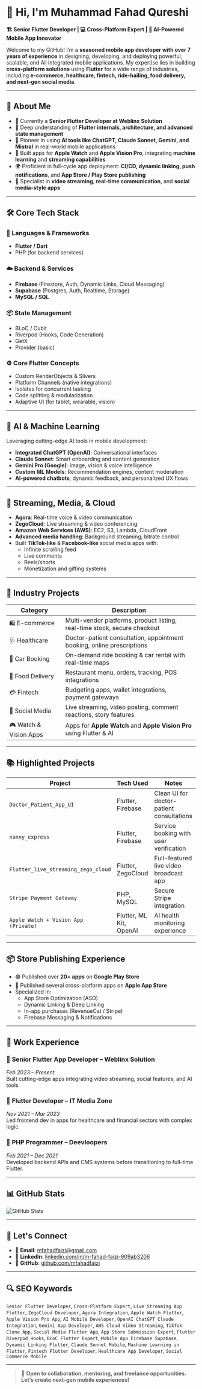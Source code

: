 # 👋 Hi, I'm Muhammad Fahad Qureshi

**🏗️ Senior Flutter Developer | 💻 Cross-Platform Expert | 🚀 AI-Powered Mobile App Innovator**

Welcome to my GitHub! I’m a **seasoned mobile app developer with over 7 years of experience** in designing, developing, and deploying powerful, scalable, and AI-integrated mobile applications. My expertise lies in building **cross-platform solutions** using **Flutter** for a wide range of industries, including **e-commerce, healthcare, fintech, ride-hailing, food delivery, and next-gen social media**.

---

## 🚀 About Me

- 🔭 Currently a **Senior Flutter Developer at Weblinx Solution**
- 🧠 Deep understanding of **Flutter internals, architecture, and advanced state management**
- 🤖 Pioneer in using **AI tools like ChatGPT, Claude Sonnet, Gemini, and Mistral** in real-world mobile applications
- 🧬 Built apps for **Apple Watch** and **Apple Vision Pro**, integrating **machine learning** and **streaming capabilities**
- 🌍 Proficient in full-cycle app deployment: **CI/CD, dynamic linking, push notifications**, and **App Store / Play Store publishing**
- 📲 Specialist in **video streaming**, **real-time communication**, and **social media-style apps**

---

## 🛠️ Core Tech Stack

### 🎯 Languages & Frameworks
- **Flutter / Dart**
- PHP (for backend services)

### ☁️ Backend & Services
- **Firebase** (Firestore, Auth, Dynamic Links, Cloud Messaging)
- **Supabase** (Postgres, Auth, Realtime, Storage)
- **MySQL / SQL**

### 📦 State Management
- BLoC / Cubit
- Riverpod (Hooks, Code Generation)
- GetX
- Provider (basic)

### ⚙️ Core Flutter Concepts
- Custom RenderObjects & Slivers
- Platform Channels (native integrations)
- Isolates for concurrent tasking
- Code splitting & modularization
- Adaptive UI (for tablet, wearable, vision)

---

## 🧠 AI & Machine Learning

Leveraging cutting-edge AI tools in mobile development:

- **Integrated ChatGPT (OpenAI)**: Conversational interfaces
- **Claude Sonnet**: Smart onboarding and content generation
- **Gemini Pro (Google)**: Image, vision & voice intelligence
- **Custom ML Models**: Recommendation engines, content moderation
- **AI-powered chatbots**, dynamic feedback, and personalized UX flows

---

## 📡 Streaming, Media, & Cloud

- **Agora**: Real-time voice & video communication
- **ZegoCloud**: Live streaming & video conferencing
- **Amazon Web Services (AWS)**: EC2, S3, Lambda, CloudFront
- **Advanced media handling**: Background streaming, bitrate control
- Built **TikTok-like** & **Facebook-like** social media apps with:
  - Infinite scrolling feed
  - Live comments
  - Reels/shorts
  - Monetization and gifting systems

---

## 📱 Industry Projects

| Category | Description |
|---------|-------------|
| 🛍️ E-commerce | Multi-vendor platforms, product listing, real-time stock, secure checkout |
| 🩺 Healthcare | Doctor-patient consultation, appointment booking, online prescriptions |
| 🚗 Car Booking | On-demand ride booking & car rental with real-time maps |
| 🍔 Food Delivery | Restaurant menu, orders, tracking, POS integrations |
| 💳 Fintech | Budgeting apps, wallet integrations, payment gateways |
| 🎥 Social Media | Live streaming, video posting, comment reactions, story features |
| 🎮 Watch & Vision Apps | Apps for **Apple Watch** and **Apple Vision Pro** using Flutter & AI |

---

## 📚 Highlighted Projects

| Project | Tech Used | Notes |
|--------|-----------|-------|
| `Doctor_Patient_App_UI` | Flutter, Firebase | Clean UI for doctor-patient consultations |
| `nanny_express` | Flutter, Firebase | Service booking with user verification |
| `Flutter_live_streaming_zego_cloud` | Flutter, ZegoCloud | Full-featured live video broadcast app |
| `Stripe Payment Gateway` | PHP, MySQL | Secure Stripe integration |
| `Apple Watch + Vision App (Private)` | Flutter, ML Kit, OpenAI | AI health monitoring experience |

---

## 📦 Store Publishing Experience

- 🟢 Published over **20+ apps** on **Google Play Store**
- 🍎 Published several cross-platform apps on **Apple App Store**
- Specialized in:
  - App Store Optimization (ASO)
  - Dynamic Linking & Deep Linking
  - In-app purchases (RevenueCat / Stripe)
  - Firebase Messaging & Notifications

---

## 💼 Work Experience

### 🔹 **Senior Flutter App Developer – Weblinx Solution**  
*Feb 2023 – Present*  
Built cutting-edge apps integrating video streaming, social features, and AI tools.

### 🔹 **Flutter Developer – IT Media Zone**  
*Nov 2021 – Mar 2023*  
Led frontend dev in apps for healthcare and financial sectors with complex logic.

### 🔹 **PHP Programmer – Deevloopers**  
*Feb 2021 – Dec 2021*  
Developed backend APIs and CMS systems before transitioning to full-time Flutter.

---

## 📊 GitHub Stats

![GitHub Stats](https://github-readme-stats.vercel.app/api?username=mfahadfaizi&show_icons=true&theme=tokyonight)

---

## 🔗 Let's Connect

- 📧 **Email**: [mfahadfaizi@gmail.com](mailto:mfahadfaizi@gmail.com)  
- 💼 **LinkedIn**: [linkedin.com/in/m-fahad-faizi-909ab3206](https://linkedin.com/in/m-fahad-faizi-909ab3206)  
- 🧑 **GitHub**: [github.com/mfahadfaizi](https://github.com/mfahadfaizi)

---

## 🔍 SEO Keywords

`Senior Flutter Developer`, `Cross-Platform Expert`, `Live Streaming App Flutter`, `ZegoCloud Developer`, `Agora Integration`, `Apple Watch Flutter`, `Apple Vision Pro App`, `AI Mobile Developer`, `OpenAI ChatGPT Claude Integration`, `Gemini App Developer`, `AWS Cloud Video Streaming`, `TikTok Clone App`, `Social Media Flutter App`, `App Store Submission Expert`, `Flutter Riverpod Hooks`, `BLoC Flutter Expert`, `Mobile App Firebase Supabase`, `Dynamic Linking Flutter`, `Claude Sonnet Mobile`, `Machine Learning in Flutter`, `Fintech Flutter Developer`, `Healthcare App Developer`, `Social Commerce Mobile`

---

> 📌 **Open to collaboration, mentoring, and freelance opportunities. Let’s create next-gen mobile experiences!**
